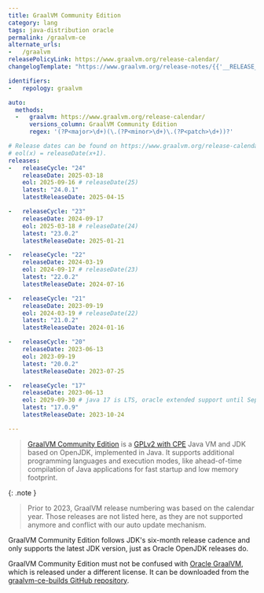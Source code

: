 ```yaml
---
title: GraalVM Community Edition
category: lang
tags: java-distribution oracle
permalink: /graalvm-ce
alternate_urls:
-   /graalvm
releasePolicyLink: https://www.graalvm.org/release-calendar/
changelogTemplate: "https://www.graalvm.org/release-notes/{{'__RELEASE_CYCLE__'|replace:'.','_'|replace:'-','_'|upcase}}/"

identifiers:
-   repology: graalvm

auto:
  methods:
  -   graalvm: https://www.graalvm.org/release-calendar/
      versions_column: GraalVM Community Edition
      regex: '(?P<major>\d+)(\.(?P<minor>\d+)\.(?P<patch>\d+))?'

# Release dates can be found on https://www.graalvm.org/release-calendar/.
# eol(x) = releaseDate(x+1).
releases:
-   releaseCycle: "24"
    releaseDate: 2025-03-18
    eol: 2025-09-16 # releaseDate(25)
    latest: "24.0.1"
    latestReleaseDate: 2025-04-15

-   releaseCycle: "23"
    releaseDate: 2024-09-17
    eol: 2025-03-18 # releaseDate(24)
    latest: "23.0.2"
    latestReleaseDate: 2025-01-21

-   releaseCycle: "22"
    releaseDate: 2024-03-19
    eol: 2024-09-17 # releaseDate(23)
    latest: "22.0.2"
    latestReleaseDate: 2024-07-16

-   releaseCycle: "21"
    releaseDate: 2023-09-19
    eol: 2024-03-19 # releaseDate(22)
    latest: "21.0.2"
    latestReleaseDate: 2024-01-16

-   releaseCycle: "20"
    releaseDate: 2023-06-13
    eol: 2023-09-19
    latest: "20.0.2"
    latestReleaseDate: 2023-07-25

-   releaseCycle: "17"
    releaseDate: 2023-06-13
    eol: 2029-09-30 # java 17 is LTS, oracle extended support until September 2029
    latest: "17.0.9"
    latestReleaseDate: 2023-10-24

---
```


> [GraalVM Community Edition](https://www.graalvm.org/community/) is a [GPLv2 with CPE](https://github.com/oracle/graal/blob/master/LICENSE)
> Java VM and JDK based on OpenJDK, implemented in Java. It supports additional programming languages and
> execution modes, like ahead-of-time compilation of Java applications for fast startup and low memory footprint.

{: .note }
> Prior to 2023, GraalVM release numbering was based on the calendar year.
> Those releases are not listed here, as they are not supported anymore and conflict with our auto update mechanism.

GraalVM Community Edition follows JDK's six-month release cadence and only supports the latest JDK version,
just as Oracle OpenJDK releases do.

GraalVM Community Edition must not be confused with [Oracle GraalVM](/oracle-graalvm), which is released under a different license.
It can be downloaded from the [graalvm-ce-builds GitHub repository](https://github.com/graalvm/graalvm-ce-builds/releases/).
